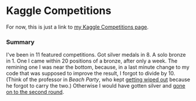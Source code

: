 # Kaggle Competitions

For now, this is just a link to [my Kaggle Competitions page](https://www.kaggle.com/aharless/competitions).

### Summary
I've been in 11 featured competitions. Got silver medals in 8. A solo bronze in 1. One I came within 20 positions of a bronze, after only a week. The remining one I was near the bottom, because, in a last minute change to my code that was supposed to improve the result, I forgot to divide by 10.  (Think of the professor in _Beach Party_, who kept [getting wiped out](https://youtu.be/nkhGmZPJIHY?t=102) because he forgot to carry the two.)  Otherwise I would have gotten silver and [gone on to the second round](https://www.kaggle.com/c/zillow-prize-1/discussion/47257).
